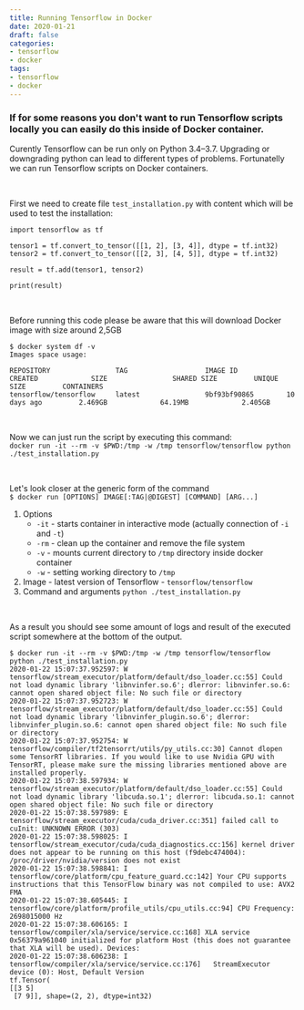 ```yaml
---
title: Running Tensorflow in Docker
date: 2020-01-21
draft: false
categories:
- tensorflow
- docker
tags:
- tensorflow
- docker
---
```



### If for some reasons you don't want to run Tensorflow scripts locally you can easily do this inside of Docker container.

Curently Tensorflow can be run only on Python 3.4–3.7. Upgrading or downgrading python can lead to different types of problems. Fortunatelly we can run Tensorflow scripts on Docker containers.

<br/>

First we need to create file `test_installation.py` with content which will be used to test the installation:
```
import tensorflow as tf

tensor1 = tf.convert_to_tensor([[1, 2], [3, 4]], dtype = tf.int32)
tensor2 = tf.convert_to_tensor([[2, 3], [4, 5]], dtype = tf.int32)

result = tf.add(tensor1, tensor2)

print(result)
```
<br/>

Before running this code please be aware that this will download Docker image with size around 2,5GB
```
$ docker system df -v
Images space usage:

REPOSITORY                TAG                   IMAGE ID            CREATED             SIZE                SHARED SIZE         UNIQUE SIZE         CONTAINERS
tensorflow/tensorflow     latest                9bf93bf90865        10 days ago         2.469GB             64.19MB             2.405GB      
```
<br/>

Now we can just run the script by executing this command:  
`docker run -it --rm -v $PWD:/tmp -w /tmp tensorflow/tensorflow python ./test_installation.py`

<br/>

Let's look closer at the generic form of the command  
`$ docker run [OPTIONS] IMAGE[:TAG|@DIGEST] [COMMAND] [ARG...]`

1. Options
    - `-it` - starts container in interactive mode (actually connection of `-i` and `-t`)
    - `-rm` - clean up the container and remove the file system
    - `-v` - mounts current directory to `/tmp` directory inside docker container
    - `-w` - setting working directory to `/tmp`
2. Image - latest version of Tensorflow - `tensorflow/tensorflow`
3. Command and arguments `python ./test_installation.py`

<br/>

As a result you should see some amount of logs and result of the executed script somewhere at the bottom of the output.
```
$ docker run -it --rm -v $PWD:/tmp -w /tmp tensorflow/tensorflow python ./test_installation.py
2020-01-22 15:07:37.952597: W tensorflow/stream_executor/platform/default/dso_loader.cc:55] Could not load dynamic library 'libnvinfer.so.6'; dlerror: libnvinfer.so.6: cannot open shared object file: No such file or directory
2020-01-22 15:07:37.952723: W tensorflow/stream_executor/platform/default/dso_loader.cc:55] Could not load dynamic library 'libnvinfer_plugin.so.6'; dlerror: libnvinfer_plugin.so.6: cannot open shared object file: No such file or directory
2020-01-22 15:07:37.952754: W tensorflow/compiler/tf2tensorrt/utils/py_utils.cc:30] Cannot dlopen some TensorRT libraries. If you would like to use Nvidia GPU with TensorRT, please make sure the missing libraries mentioned above are installed properly.
2020-01-22 15:07:38.597934: W tensorflow/stream_executor/platform/default/dso_loader.cc:55] Could not load dynamic library 'libcuda.so.1'; dlerror: libcuda.so.1: cannot open shared object file: No such file or directory
2020-01-22 15:07:38.597989: E tensorflow/stream_executor/cuda/cuda_driver.cc:351] failed call to cuInit: UNKNOWN ERROR (303)
2020-01-22 15:07:38.598025: I tensorflow/stream_executor/cuda/cuda_diagnostics.cc:156] kernel driver does not appear to be running on this host (f9debc474004): /proc/driver/nvidia/version does not exist
2020-01-22 15:07:38.598841: I tensorflow/core/platform/cpu_feature_guard.cc:142] Your CPU supports instructions that this TensorFlow binary was not compiled to use: AVX2 FMA
2020-01-22 15:07:38.605445: I tensorflow/core/platform/profile_utils/cpu_utils.cc:94] CPU Frequency: 2698015000 Hz
2020-01-22 15:07:38.606165: I tensorflow/compiler/xla/service/service.cc:168] XLA service 0x56379a961040 initialized for platform Host (this does not guarantee that XLA will be used). Devices:
2020-01-22 15:07:38.606238: I tensorflow/compiler/xla/service/service.cc:176]   StreamExecutor device (0): Host, Default Version
tf.Tensor(
[[3 5]
 [7 9]], shape=(2, 2), dtype=int32)
```

